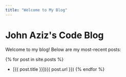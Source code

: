 ```yaml
---
title: "Welcome to My Blog"
---
```


# John Aziz's Code Blog

Welcome to my blog! Below are my most-recent posts:

{% for post in site.posts %}
- [{{ post.title }}]({{ post.url }})
{% endfor %}
